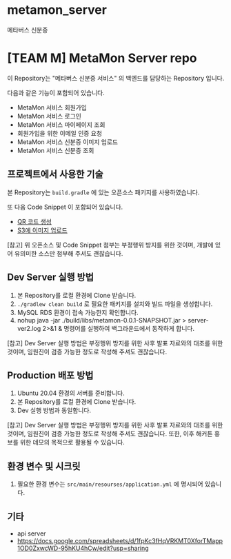 # metamon_server
메타버스 신분증
# [TEAM M] MetaMon Server repo
 
이 Repository는 "메타버스 신분증 서비스" 의 백엔드를 담당하는 Repository 입니다. 

다음과 같은 기능이 포함되어 있습니다. 

- MetaMon 서비스 회원가입
- MetaMon 서비스 로그인
- MetaMon 서비스 마이페이지 조회
- 회원가입을 위한 이메일 인증 요청
- MetaMon 서비스 신분증 이미지 업로드
- MetaMon 서비스 신분증 조회

## 프로젝트에서 사용한 기술 

본 Repository는 `build.gradle` 에 있는 오픈소스 패키지를 사용하였습니다.

또 다음 Code Snippet 이 포함되어 있습니다.

- [QR 코드 생성](https://shanepark.tistory.com/394)
- [S3에 이미지 업로드](https://www.sunny-son.space/spring/Springboot%EB%A1%9C%20S3%20%ED%8C%8C%EC%9D%BC%20%EC%97%85%EB%A1%9C%EB%93%9C/)

[참고] 위 오픈소스 및 Code Snippet 첨부는 부정행위 방지를 위한 것이며, 개발에 있어 유의미한 소스만 첨부해 주셔도 괜찮습니다.


## Dev Server 실행 방법

1. 본 Repository를 로컬 환경에 Clone 받습니다.
2. `./gradlew clean build` 로 필요한 패키지를 설치와 빌드 파일을 생성합니다.
3. MySQL RDS 환경이 접속 가능한지 확인합니다.
4. nohup java -jar ./build/libs/metamon-0.0.1-SNAPSHOT.jar > server-ver2.log 2>&1 & 명령어를 실행하여 백그라운드에서 동작하게 합니다.


[참고] Dev Server 실행 방법은 부정행위 방지를 위한 사후 발표 자료와의 대조를 위한 것이며, 임원진이 검증 가능한 정도로 작성해 주셔도 괜찮습니다.

## Production 배포 방법

1. Ubuntu 20.04 환경의 서버를 준비합니다.
2. 본 Repository를 로컬 환경에 Clone 받습니다.
3. Dev 실행 방법과 동일합니다.

[참고] Dev Server 실행 방법은 부정행위 방지를 위한 사후 발표 자료와의 대조를 위한 것이며, 임원진이 검증 가능한 정도로 작성해 주셔도 괜찮습니다. 또한, 이후 해커톤 홍보를 위한 데모의 목적으로 활용될 수 있습니다.


## 환경 변수 및 시크릿
1. 필요한 환경 변수는 `src/main/resourses/application.yml` 에 명시되어 있습니다.

## 기타
- api server
- https://docs.google.com/spreadsheets/d/1fpKc3fHqVRKMT0XforTMapp1OD0ZxwcWD-95hKU4hCw/edit?usp=sharing
